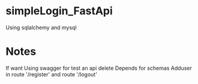 # simpleLogin_FastApi
Using sqlalchemy and mysql

# Notes
If want Using swagger for test an api delete Depends for schemas Adduser in route '/register' and route '/logout'
